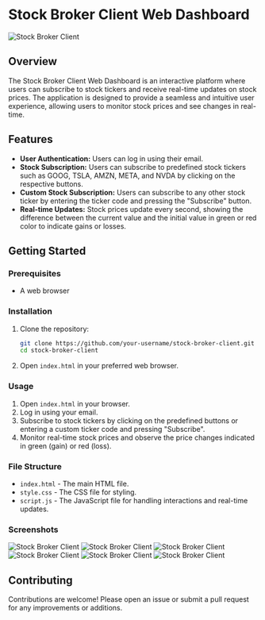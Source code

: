 # Stock Broker Client Web Dashboard

![Stock Broker Client](./path/to/your/screenshot.png)

## Overview

The Stock Broker Client Web Dashboard is an interactive platform where users can subscribe to stock tickers and receive real-time updates on stock prices. The application is designed to provide a seamless and intuitive user experience, allowing users to monitor stock prices and see changes in real-time.

## Features

- **User Authentication:** Users can log in using their email.
- **Stock Subscription:** Users can subscribe to predefined stock tickers such as GOOG, TSLA, AMZN, META, and NVDA by clicking on the respective buttons.
- **Custom Stock Subscription:** Users can subscribe to any other stock ticker by entering the ticker code and pressing the "Subscribe" button.
- **Real-time Updates:** Stock prices update every second, showing the difference between the current value and the initial value in green or red color to indicate gains or losses.

## Getting Started

### Prerequisites

- A web browser

### Installation

1. Clone the repository:

   ```bash
   git clone https://github.com/your-username/stock-broker-client.git
   cd stock-broker-client
   ```

2. Open `index.html` in your preferred web browser.

### Usage

1. Open `index.html` in your browser.
2. Log in using your email.
3. Subscribe to stock tickers by clicking on the predefined buttons or entering a custom ticker code and pressing "Subscribe".
4. Monitor real-time stock prices and observe the price changes indicated in green (gain) or red (loss).

### File Structure

- `index.html` - The main HTML file.
- `style.css` - The CSS file for styling.
- `script.js` - The JavaScript file for handling interactions and real-time updates.

### Screenshots

![Stock Broker Client](./assets/Screenshot%202024-07-23%20150339.png)
![Stock Broker Client](./assets/Screenshot%202024-07-23%20150404.png)
![Stock Broker Client](./assets/Screenshot%202024-07-23%20150437.png)
![Stock Broker Client](./assets/Screenshot%202024-07-23%20150500.png)
![Stock Broker Client](./assets/Screenshot%202024-07-23%20150521.png)
![Stock Broker Client](./assets/image.png)

## Contributing

Contributions are welcome! Please open an issue or submit a pull request for any improvements or additions.
